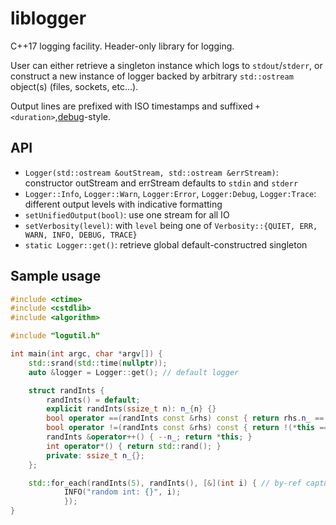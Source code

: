 # liblogger
C++17 logging facility.
Header-only library for logging.

User can either retrieve a singleton instance which logs to `stdout`/`stderr`, or construct a new instance of logger backed by
arbitrary `std::ostream` object(s) (files, sockets, etc...).

Output lines are prefixed with ISO timestamps and suffixed `+<duration>`,[debug](https://www.npmjs.com/package/debug)-style.

## API
* `Logger(std::ostream &outStream, std::ostream &errStream)`: constructor outStream and errStream defaults to `stdin` and `stderr`
* `Logger::Info`, `Logger::Warn`, `Logger:Error`, `Logger:Debug`, `Logger:Trace`: different output levels with indicative formatting
* `setUnifiedOutput(bool)`: use one stream for all IO
* `setVerbosity(level)`: with `level` being one of `Verbosity::{QUIET, ERR, WARN, INFO, DEBUG, TRACE}`
* `static Logger::get()`: retrieve global default-constructred singleton

## Sample usage
```c++
#include <ctime>
#include <cstdlib>
#include <algorithm>

#include "logutil.h"

int main(int argc, char *argv[]) {
	std::srand(std::time(nullptr));
	auto &logger = Logger::get(); // default logger

	struct randInts {
		randInts() = default;
		explicit randInts(ssize_t n): n_{n} {}
		bool operator ==(randInts const &rhs) const { return rhs.n_ == n_; }
		bool operator !=(randInts const &rhs) const { return !(*this == rhs); }
		randInts &operator++() { --n_; return *this; }
		int operator*() { return std::rand(); }
		private: ssize_t n_{};
	};

	std::for_each(randInts(5), randInts(), [&](int i) { // by-ref capture for 'logger'
			INFO("random int: {}", i);
			});
}
```
